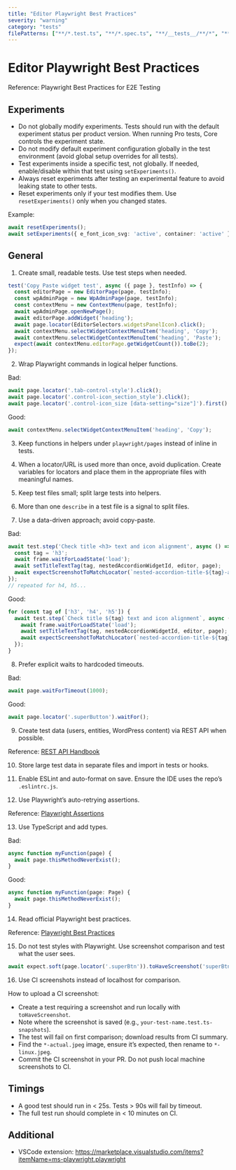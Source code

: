 ```yaml
---
title: "Editor Playwright Best Practices"
severity: "warning"
category: "tests"
filePatterns: ["**/*.test.ts", "**/*.spec.ts", "**/__tests__/**/*", "**/playwright/**/*"]
---
```


# Editor Playwright Best Practices

Reference: Playwright Best Practices for E2E Testing

## Experiments

- Do not globally modify experiments. Tests should run with the default experiment status per product version. When running Pro tests, Core controls the experiment state.
- Do not modify default experiment configuration globally in the test environment (avoid global setup overrides for all tests).
- Test experiments inside a specific test, not globally. If needed, enable/disable within that test using `setExperiments()`.
- Always reset experiments after testing an experimental feature to avoid leaking state to other tests.
- Reset experiments only if your test modifies them. Use `resetExperiments()` only when you changed states.

Example:

```ts
await resetExperiments();
await setExperiments({ e_font_icon_svg: 'active', container: 'active' });
```

## General

1) Create small, readable tests. Use test steps when needed.

```ts
test('Copy Paste widget test', async ({ page }, testInfo) => {
  const editorPage = new EditorPage(page, testInfo);
  const wpAdminPage = new WpAdminPage(page, testInfo);
  const contextMenu = new ContextMenu(page, testInfo);
  await wpAdminPage.openNewPage();
  await editorPage.addWidget('heading');
  await page.locator(EditorSelectors.widgetsPanelIcon).click();
  await contextMenu.selectWidgetContextMenuItem('heading', 'Copy');
  await contextMenu.selectWidgetContextMenuItem('heading', 'Paste');
  expect(await contextMenu.editorPage.getWidgetCount()).toBe(2);
});
```

2) Wrap Playwright commands in logical helper functions.

Bad:

```ts
await page.locator('.tab-control-style').click();
await page.locator('.control-icon_section_style').click();
await page.locator('.control-icon_size [data-setting="size"]').first().fill('50');
```

Good:

```ts
await contextMenu.selectWidgetContextMenuItem('heading', 'Copy');
```

3) Keep functions in helpers under `playwright/pages` instead of inline in tests.

4) When a locator/URL is used more than once, avoid duplication. Create variables for locators and place them in the appropriate files with meaningful names.

5) Keep test files small; split large tests into helpers.

6) More than one `describe` in a test file is a signal to split files.

7) Use a data-driven approach; avoid copy-paste.

Bad:

```ts
await test.step('Check title <h3> text and icon alignment', async () => {
  const tag = 'h3';
  await frame.waitForLoadState('load');
  await setTitleTextTag(tag, nestedAccordionWidgetId, editor, page);
  await expectScreenshotToMatchLocator(`nested-accordion-title-${tag}-alignment.png`, nestedAccordionTitle);
});
// repeated for h4, h5...
```

Good:

```ts
for (const tag of ['h3', 'h4', 'h5']) {
  await test.step(`Check title ${tag} text and icon alignment`, async () => {
    await frame.waitForLoadState('load');
    await setTitleTextTag(tag, nestedAccordionWidgetId, editor, page);
    await expectScreenshotToMatchLocator(`nested-accordion-title-${tag}-alignment.png`, nestedAccordionTitle);
  });
}
```

8) Prefer explicit waits to hardcoded timeouts.

Bad:

```ts
await page.waitForTimeout(1000);
```

Good:

```ts
await page.locator('.superButton').waitFor();
```

9) Create test data (users, entities, WordPress content) via REST API when possible.

Reference: [REST API Handbook](https://developer.wordpress.org/rest-api/)

10) Store large test data in separate files and import in tests or hooks.

11) Enable ESLint and auto-format on save. Ensure the IDE uses the repo’s `.eslintrc.js`.

12) Use Playwright’s auto-retrying assertions.

Reference: [Playwright Assertions](https://playwright.dev/docs/test-assertions)

13) Use TypeScript and add types.

Bad:

```ts
async function myFunction(page) {
  await page.thisMethodNeverExist();
}
```

Good:

```ts
async function myFunction(page: Page) {
  await page.thisMethodNeverExist();
}
```

14) Read official Playwright best practices.

Reference: [Playwright Best Practices](https://playwright.dev/docs/best-practices)

15) Do not test styles with Playwright. Use screenshot comparison and test what the user sees.

```ts
await expect.soft(page.locator('.superBtn')).toHaveScreenshot('superBtn.png');
```

16) Use CI screenshots instead of localhost for comparison.

How to upload a CI screenshot:

- Create a test requiring a screenshot and run locally with `toHaveScreenshot`.
- Note where the screenshot is saved (e.g., `your-test-name.test.ts-snapshots`).
- The test will fail on first comparison; download results from CI summary.
- Find the `*-actual.jpeg` image, ensure it’s expected, then rename to `*-linux.jpeg`.
- Commit the CI screenshot in your PR. Do not push local machine screenshots to CI.

## Timings

- A good test should run in < 25s. Tests > 90s will fail by timeout.
- The full test run should complete in < 10 minutes on CI.

## Additional

- VSCode extension: https://marketplace.visualstudio.com/items?itemName=ms-playwright.playwright